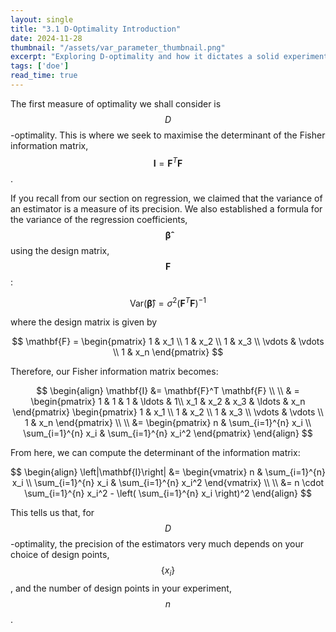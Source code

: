 ```yaml
---
layout: single
title: "3.1 D-Optimality Introduction"
date: 2024-11-28
thumbnail: "/assets/var_parameter_thumbnail.png"
excerpt: "Exploring D-optimality and how it dictates a solid experiment."
tags: ['doe']
read_time: true
---
```

<script src="https://polyfill.io/v3/polyfill.min.js?features=es6"></script>
<script id="MathJax-script" async src="https://cdn.jsdelivr.net/npm/mathjax@3/es5/tex-mml-chtml.js"></script>
<script type="text/javascript" async
  src="https://cdnjs.cloudflare.com/ajax/libs/mathjax/2.7.7/MathJax.js?config=TeX-MML-AM_CHTML">
</script>

The first measure of optimality we shall consider is $$D$$-optimality. This is where we seek to maximise the determinant of the Fisher information matrix, $$\mathbf{I}=\mathbf{F}^T \mathbf{F}$$.

If you recall from our section on regression, we claimed that the variance of an estimator is a measure of its precision. We also established a formula for the variance of the regression coefficients, $$\boldsymbol{\hat{\beta}}$$ using the design matrix, $$\mathbf{F}$$:

$$
\text{Var}(\boldsymbol{\hat{\beta}}) = \sigma^2 \left(\mathbf{F}^T \mathbf{F}\right)^{-1}
$$

where the design matrix is given by

$$
\mathbf{F} = \begin{pmatrix}
1 & x_1 \\
1 & x_2 \\
1 & x_3 \\
\vdots & \vdots \\
1 & x_n
\end{pmatrix}
$$

Therefore, our Fisher information matrix becomes:

$$
\begin{align}
\mathbf{I} &= \mathbf{F}^T \mathbf{F} \\ \\
& = \begin{pmatrix}
1 & 1 & 1 & \ldots & 1\\
x_1 & x_2 & x_3 & \ldots & x_n
\end{pmatrix} \begin{pmatrix}
1 & x_1 \\
1 & x_2 \\
1 & x_3 \\
\vdots & \vdots \\
1 & x_n
\end{pmatrix} \\ \\
&=  \begin{pmatrix}
n & \sum_{i=1}^{n} x_i \\
\sum_{i=1}^{n} x_i & \sum_{i=1}^{n} x_i^2
\end{pmatrix}
\end{align}
$$

From here, we can compute the determinant of the information matrix:

$$
\begin{align}
\left|\mathbf{I}\right| &= \begin{vmatrix}
n & \sum_{i=1}^{n} x_i \\
\sum_{i=1}^{n} x_i & \sum_{i=1}^{n} x_i^2
\end{vmatrix} \\ \\
&= n \cdot \sum_{i=1}^{n} x_i^2 - \left( \sum_{i=1}^{n} x_i \right)^2
\end{align} 
$$

This tells us that, for $$D$$-optimality, the precision of the estimators very much depends on your choice of design points, $$\left\{x_i\right\}$$, and the number of design points in your experiment, $$n$$.
